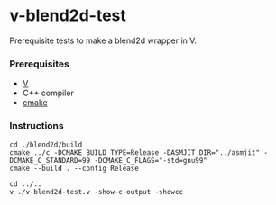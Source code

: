 # v-blend2d-test
 Prerequisite tests to make a blend2d wrapper in V.

### Prerequisites
* [V](https://vlang.io/)
* C++ compiler
* [cmake](https://cmake.org/download/)
### Instructions
```
cd ./blend2d/build
cmake ../c -DCMAKE_BUILD_TYPE=Release -DASMJIT_DIR="../asmjit" -DCMAKE_C_STANDARD=99 -DCMAKE_C_FLAGS="-std=gnu99"
cmake --build . --config Release

cd ../..
v ./v-blend2d-test.v -show-c-output -showcc
```